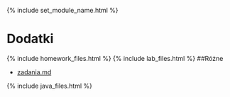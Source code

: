 {% include set_module_name.html %}

# Dodatki
{% include homework_files.html %}
{% include lab_files.html %}
##Różne
<ul>
    <li>
        <div><a href="zadania.html">zadania.md</a></div>
    </li>
</ul>
{% include java_files.html %}